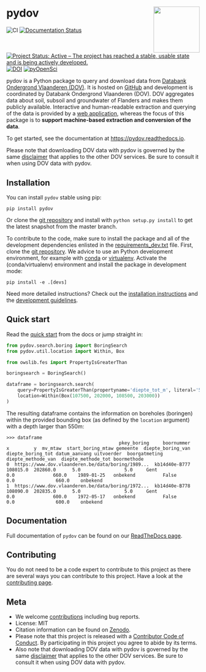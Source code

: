# pydov <img src="docs/_static/img/logo.png" align="right" alt="" width="120">

![CI](https://github.com/DOV-Vlaanderen/pydov/workflows/CI/badge.svg) [![Documentation Status](https://readthedocs.org/projects/pydov/badge/?version=latest)](https://pydov.readthedocs.io/en/latest/?badge=latest) [![Project Status: Active – The project has reached a stable, usable state and is being actively developed.](https://www.repostatus.org/badges/latest/active.svg)](https://www.repostatus.org/#active) [![DOI](https://zenodo.org/badge/DOI/10.5281/zenodo.2788680.svg)](https://doi.org/10.5281/zenodo.2788680) [![pyOpenSci](https://camo.githubusercontent.com/63ff31cdb80a06361e53ac2b9ac0d184118ebd0b/68747470733a2f2f74696e7975726c2e636f6d2f7932326e62387570)](https://github.com/pyOpenSci/software-review/issues/19)

pydov is a Python package to query and download data from [Databank Ondergrond Vlaanderen (DOV)](https://www.dov.vlaanderen.be). It is hosted on [GitHub](https://github.com/DOV-Vlaanderen/pydov) and development is coordinated by Databank Ondergrond Vlaanderen (DOV). DOV aggregates data about soil, subsoil and groundwater of Flanders and makes them publicly available. Interactive and human-readable extraction and querying of the data is provided by a [web application](https://www.dov.vlaanderen.be/portaal/?module=verkenner#ModulePage), whereas the focus of this package is to **support machine-based extraction and conversion of the data**.

To get started, see the documentation at https://pydov.readthedocs.io.

Please note that downloading DOV data with pydov is governed by the same [disclaimer](https://www.dov.vlaanderen.be/page/disclaimer) that applies to the other DOV services. Be sure to consult it when using DOV data with pydov.

## Installation

You can install `pydov` stable using pip:

```shell script
pip install pydov
```

Or clone the [git repository](https://github.com/DOV-Vlaanderen/pydov) and install with `python setup.py install` to get the latest snapshot from the master branch.

To contribute to the code, make sure to install the package and all of the development dependencies enlisted in the
[requirements_dev.txt](requirements_dev.txt) file. First, clone the [git repository](https://github.com/DOV-Vlaanderen/pydov).
We advice to use an Python development environment, for example with [conda](https://docs.conda.io/en/latest/miniconda.html) or
[virtualenv](https://virtualenv.pypa.io/en/latest/). Activate the (conda/virtualenv) environment and
install the package in development mode:

```shell script
pip install -e .[devs]
```

Need more detailed instructions? Check out the [installation instructions](https://pydov.readthedocs.io/en/stable/installation.html) and the [development guidelines](https://pydov.readthedocs.io/en/stable/development.html).

## Quick start

Read the [quick start](https://pydov.readthedocs.io/en/stable/quickstart.html) from the docs or jump straight in:

```python
from pydov.search.boring import BoringSearch
from pydov.util.location import Within, Box

from owslib.fes import PropertyIsGreaterThan

boringsearch = BoringSearch()

dataframe = boringsearch.search(
    query=PropertyIsGreaterThan(propertyname='diepte_tot_m', literal='550'),
    location=Within(Box(107500, 202000, 108500, 203000))
)
```

The resulting dataframe contains the information on boreholes (boringen) within the provided bounding box (as defined by the `location` argument)
with a depth larger than 550m:
```
>>> dataframe
                                         pkey_boring     boornummer         x         y  mv_mtaw  start_boring_mtaw gemeente  diepte_boring_van  diepte_boring_tot datum_aanvang uitvoerder  boorgatmeting  diepte_methode_van  diepte_methode_tot boormethode
0  https://www.dov.vlaanderen.be/data/boring/1989...  kb14d40e-B777  108015.0  202860.0      5.0                5.0     Gent                0.0              660.0    1989-01-25   onbekend          False                 0.0               660.0    onbekend
1  https://www.dov.vlaanderen.be/data/boring/1972...  kb14d40e-B778  108090.0  202835.0      5.0                5.0     Gent                0.0              600.0    1972-05-17   onbekend          False                 0.0               600.0    onbekend
```


## Documentation

Full documentation of `pydov` can be found on our [ReadTheDocs page](https://pydov.readthedocs.io).

## Contributing

You do not need to be a code expert to contribute to this project as there are several ways you can contribute to
this project. Have a look at the [contributing page](https://pydov.readthedocs.io/en/latest/contributing.html).

## Meta

- We welcome [contributions](.github/CONTRIBUTING.rst) including bug reports.
- License: MIT
- Citation information can be found on [Zenodo](https://doi.org/10.5281/zenodo.2788680).
- Please note that this project is released with a [Contributor Code of Conduct](.github/CODE_OF_CONDUCT.rst). By participating in this project you agree to abide by its terms.
- Also note that downloading DOV data with pydov is governed by the same [disclaimer](https://www.dov.vlaanderen.be/page/disclaimer) that applies to the other DOV services. Be sure to consult it when using DOV data with pydov.
